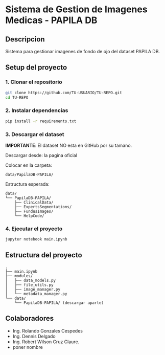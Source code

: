 # Sistema de Gestion de Imagenes Medicas - PAPILA DB

## Descripcion
Sistema para gestionar imagenes de fondo de ojo del dataset PAPILA DB.

## Setup del proyecto

### 1. Clonar el repositorio
```bash
git clone https://github.com/TU-USUARIO/TU-REPO.git
cd TU-REPO
```

### 2. Instalar dependencias
```bash
pip install -r requirements.txt
```

### 3. Descargar el dataset
**IMPORTANTE**: El dataset NO esta en GitHub por su tamano.

Descargar desde: la pagina oficial

Colocar en la carpeta:
```
data/PapilaDB-PAPILA/
```

Estructura esperada:
```
data/
└── PapilaDB-PAPILA/
    ├── ClinicalData/
    ├── ExpertsSegmentations/
    ├── FundusImages/
    └── HelpCode/
```

### 4. Ejecutar el proyecto
```bash
jupyter notebook main.ipynb
```

## Estructura del proyecto
```
.
├── main.ipynb
├── modules/
│   ├── data_models.py
│   ├── file_utils.py
│   ├── image_manager.py
│   └── metadata_manager.py
└── data/
    └── PapilaDB-PAPILA/ (descargar aparte)
```

## Colaboradores
- Ing. Rolando Gonzales Cespedes
- Ing. Dennis Delgado
- Ing. Robert Wilson Cruz Claure.
- poner nombre